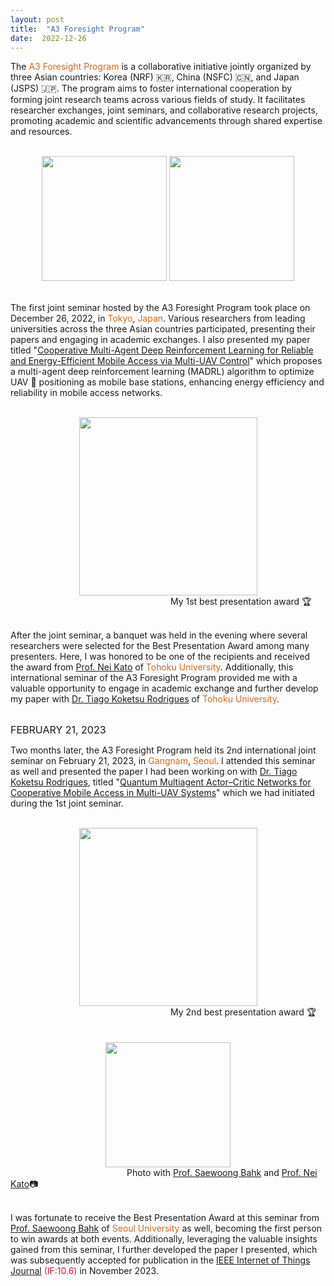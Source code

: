 ```yaml
---
layout: post
title:  "A3 Foresight Program"
date:  2022-12-26
---
```


The <font color='#d2691e'>A3 Foresight Program</font> is a collaborative initiative jointly organized by three Asian countries: Korea (NRF) 🇰🇷, China (NSFC) 🇨🇳, and Japan (JSPS) 🇯🇵. The program aims to foster international cooperation by forming joint research teams across various fields of study. It facilitates researcher exchanges, joint seminars, and collaborative research projects, promoting academic and scientific advancements through shared expertise and resources.

<br/>
<div style="text-align : center;">
  <img src="{{ "/assets/img/content/a3/tokyo1.jpg" | absolute_url }}" width=200 class="post-pic"/>
  <img src="{{ "/assets/img/content/a3/tokyo2.jpg" | absolute_url }}" width=200 class="post-pic"/>
</div>
<br/>

The first joint seminar hosted by the A3 Foresight Program took place on December 26, 2022, in <font color='#d2691e'>Tokyo</font>, <font color='#d2691e'>Japan</font>. Various researchers from leading universities across the three Asian countries participated, presenting their papers and engaging in academic exchanges. I also presented my paper titled "[Cooperative Multi-Agent Deep Reinforcement Learning for Reliable and Energy-Efficient Mobile Access via Multi-UAV Control](https://arxiv.org/abs/2210.00945)" which proposes a multi-agent deep reinforcement learning (MADRL) algorithm to optimize UAV 🚁 positioning as mobile base stations, enhancing energy efficiency and reliability in mobile access networks.

<br/>
<div style="text-align : center;">
  <img src="{{ "/assets/img/content/a3/tokyo_won.jpg" | absolute_url }}" width=285 class="post-pic"/>
</div>
<figcaption>
  &emsp;&emsp;&emsp;&emsp;&emsp;&emsp;&emsp;&emsp;&emsp;&emsp;&emsp;&emsp;&emsp;&emsp;&emsp;&emsp;&emsp;&emsp;
  My 1st best presentation award 🏆</figcaption>
<br/>

After the joint seminar, a banquet was held in the evening where several researchers were selected for the Best Presentation Award among many presenters. Here, I was honored to be one of the recipients and received the award from [Prof. Nei Kato](https://scholar.google.com/citations?user=LfLfZXEAAAAJ&hl=ko&oi=ao) of <font color='#d2691e'>Tohoku University</font>. Additionally, this international seminar of the A3 Foresight Program provided me with a valuable opportunity to engage in academic exchange and further develop my paper with [Dr. Tiago Koketsu Rodrigues](https://scholar.google.com/citations?hl=ko&user=vwYVE_wAAAAJ) of <font color='#d2691e'>Tohoku University</font>.

<br/>
<font size="3">FEBRUARY 21, 2023</font>
<br/>

Two months later, the A3 Foresight Program held its 2nd international joint seminar on February 21, 2023, in <font color='#d2691e'>Gangnam</font>, <font color='#d2691e'>Seoul</font>. I attended this seminar as well and presented the paper I had been working on with [Dr. Tiago Koketsu Rodrigues](https://scholar.google.com/citations?hl=ko&user=vwYVE_wAAAAJ), titled "[Quantum Multiagent Actor–Critic Networks for Cooperative Mobile Access in Multi-UAV Systems](https://ieeexplore.ieee.org/abstract/document/10143981)" which we had initiated during the 1st joint seminar.

<br/>
<div style="text-align : center;">
  <img src="{{ "/assets/img/content/a3/gangnam_won.jpg" | absolute_url }}" width=285 class="post-pic"/>
</div>
<figcaption>
  &emsp;&emsp;&emsp;&emsp;&emsp;&emsp;&emsp;&emsp;&emsp;&emsp;&emsp;&emsp;&emsp;&emsp;&emsp;&emsp;&emsp;&emsp;
  My 2nd best presentation award 🏆</figcaption>
<br/>

<br/>
<div style="text-align : center;">
  <img src="{{ "/assets/img/content/a3/gangnam1.jpg" | absolute_url }}" width=200 class="post-pic"/>
</div>
<figcaption>
  &emsp;&emsp;&emsp;&emsp;&emsp;&emsp;&emsp;&emsp;&emsp;&emsp;&emsp;&emsp;&emsp;
  Photo with <a href="https://scholar.google.com/citations?user=QQ8diWkAAAAJ&hl=ko&oi=ao">Prof. Saewoong Bahk</a> and <a href="https://scholar.google.com/citations?user=LfLfZXEAAAAJ&hl=ko&oi=ao">Prof. Nei Kato</a>📷
</figcaption>
<br/>

I was fortunate to receive the Best Presentation Award at this seminar from [Prof. Saewoong Bahk](https://scholar.google.com/citations?user=LfLfZXEAAAAJ&hl=ko&oi=ao) of <font color='#d2691e'>Seoul University</font> as well, becoming the first person to win awards at both events. Additionally, leveraging the valuable insights gained from this seminar, I further developed the paper I presented, which was subsequently accepted for publication in the [IEEE Internet of Things Journal](https://ieeexplore.ieee.org/xpl/RecentIssue.jsp?punumber=7274857) <font color='#dc143c'>(IF:10.6)</font> in November 2023.
